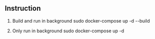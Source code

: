 ## Instruction

1. Build and run in background
	sudo docker-compose up -d --build

2. Only run in background
	sudo docker-compose up -d
